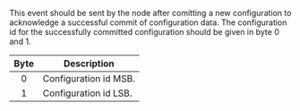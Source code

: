 This event should be sent by the node after comitting a new configuration to acknowledge a successful commit of configuration data. The configuration id for the successfully committed configuration should be given in byte 0 and 1.

 | Byte | Description | 
 | :----: | ----------- | 
 | 0    | Configuration id MSB. | 
 | 1    | Configuration id LSB. |
